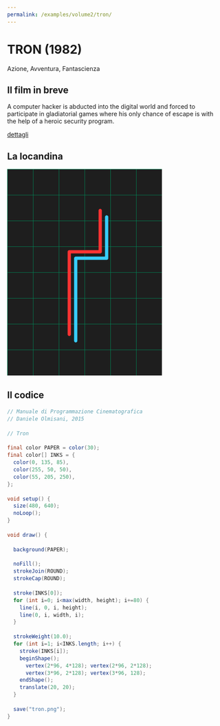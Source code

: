 ```yaml
---
permalink: /examples/volume2/tron/
---
```

# TRON (1982)

Azione, Avventura, Fantascienza

## Il film in breve
A computer hacker is abducted into the digital world and forced to participate in gladiatorial games where his only chance of escape is with the help of a heroic security program.

[dettagli](https://www.imdb.com/title/tt0084827/)

## La locandina
<img src="tron.png"  width="360px" title="TRON">


## Il codice
```java
// Manuale di Programmazione Cinematografica
// Daniele Olmisani, 2015

// Tron

final color PAPER = color(30);
final color[] INKS = {
  color(0, 135, 85),
  color(255, 50, 50),
  color(55, 205, 250),
};

void setup() {
  size(480, 640);
  noLoop();
}

void draw() {
  
  background(PAPER);
  
  noFill();
  strokeJoin(ROUND);
  strokeCap(ROUND);
  
  stroke(INKS[0]);
  for (int i=0; i<max(width, height); i+=80) {
    line(i, 0, i, height);
    line(0, i, width, i);
  } 
  
  strokeWeight(10.0);
  for (int i=1; i<INKS.length; i++) {
    stroke(INKS[i]);
    beginShape();
      vertex(2*96, 4*128); vertex(2*96, 2*128);
      vertex(3*96, 2*128); vertex(3*96, 128);
    endShape();
    translate(20, 20);
  }
  
  save("tron.png");
}
```
